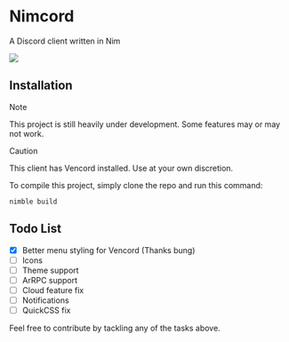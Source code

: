 # Nimcord

A Discord client written in Nim

![](https://github.com/xytrux/Nimcord/blob/main/assets/screenshots/Screenshot%202024-09-11%20203221.png?raw=true)

## Installation
> [!NOTE]  
> This project is still heavily under development. Some features may or may not work.

> [!CAUTION]
> This client has Vencord installed. Use at your own discretion.

To compile this project, simply clone the repo and run this command:
```
nimble build
```
## Todo List

- [x] Better menu styling for Vencord (Thanks bung)
- [ ] Icons
- [ ] Theme support
- [ ] ArRPC support
- [ ] Cloud feature fix
- [ ] Notifications
- [ ] QuickCSS fix

Feel free to contribute by tackling any of the tasks above.
